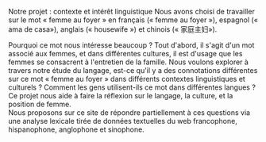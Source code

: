 Notre projet : contexte et intérêt linguistique 
Nous avons choisi de travailler sur le mot « femme au foyer » en français (« femme au foyer »), espagnol (« ama de casa»), anglais (« housewife ») et chinois (« 家庭主妇»). 
 
 
Pourquoi ce mot nous intéresse beaucoup ? Tout d'abord, il s'agit d'un mot associé aux femmes, et dans différentes cultures, il est d'usage que les femmes se consacrent à l'entretien de la famille. Nous voulons explorer à travers notre étude du langage, est-ce qu'il y a des connotations différentes sur ce mot « femme au foyer » dans différents contextes linguistiques et culturels ?  Comment les gens utilisent-ils ce mot dans différentes langues ? Ce projet nous aide à faire la réflexion sur le langage, la culture, et la position de femme.   
Nous proposons sur ce site de répondre partiellement à ces questions via une analyse lexicale tirée de données textuelles du web francophone, hispanophone, anglophone et sinophone. 